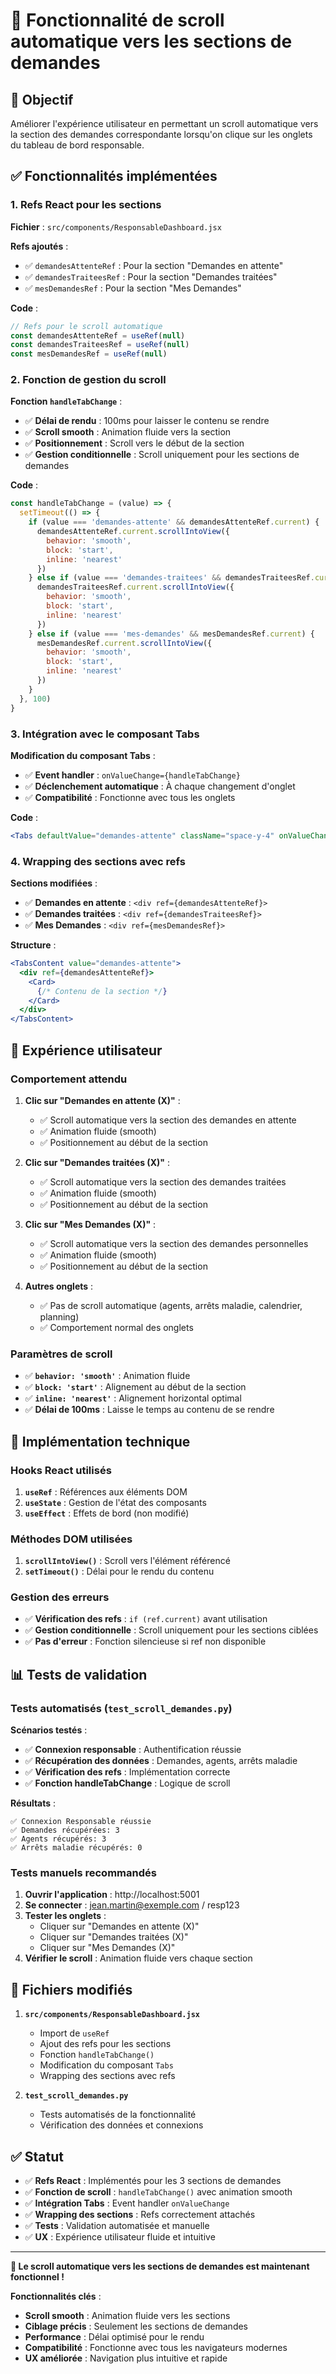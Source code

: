 # 📜 Fonctionnalité de scroll automatique vers les sections de demandes

## 🎯 Objectif

Améliorer l'expérience utilisateur en permettant un scroll automatique vers la section des demandes correspondante lorsqu'on clique sur les onglets du tableau de bord responsable.

## ✅ Fonctionnalités implémentées

### 1. **Refs React pour les sections**

**Fichier** : `src/components/ResponsableDashboard.jsx`

**Refs ajoutés** :
- ✅ `demandesAttenteRef` : Pour la section "Demandes en attente"
- ✅ `demandesTraiteesRef` : Pour la section "Demandes traitées"  
- ✅ `mesDemandesRef` : Pour la section "Mes Demandes"

**Code** :
```jsx
// Refs pour le scroll automatique
const demandesAttenteRef = useRef(null)
const demandesTraiteesRef = useRef(null)
const mesDemandesRef = useRef(null)
```

### 2. **Fonction de gestion du scroll**

**Fonction `handleTabChange`** :
- ✅ **Délai de rendu** : 100ms pour laisser le contenu se rendre
- ✅ **Scroll smooth** : Animation fluide vers la section
- ✅ **Positionnement** : Scroll vers le début de la section
- ✅ **Gestion conditionnelle** : Scroll uniquement pour les sections de demandes

**Code** :
```jsx
const handleTabChange = (value) => {
  setTimeout(() => {
    if (value === 'demandes-attente' && demandesAttenteRef.current) {
      demandesAttenteRef.current.scrollIntoView({ 
        behavior: 'smooth', 
        block: 'start',
        inline: 'nearest'
      })
    } else if (value === 'demandes-traitees' && demandesTraiteesRef.current) {
      demandesTraiteesRef.current.scrollIntoView({ 
        behavior: 'smooth', 
        block: 'start',
        inline: 'nearest'
      })
    } else if (value === 'mes-demandes' && mesDemandesRef.current) {
      mesDemandesRef.current.scrollIntoView({ 
        behavior: 'smooth', 
        block: 'start',
        inline: 'nearest'
      })
    }
  }, 100)
}
```

### 3. **Intégration avec le composant Tabs**

**Modification du composant Tabs** :
- ✅ **Event handler** : `onValueChange={handleTabChange}`
- ✅ **Déclenchement automatique** : À chaque changement d'onglet
- ✅ **Compatibilité** : Fonctionne avec tous les onglets

**Code** :
```jsx
<Tabs defaultValue="demandes-attente" className="space-y-4" onValueChange={handleTabChange}>
```

### 4. **Wrapping des sections avec refs**

**Sections modifiées** :
- ✅ **Demandes en attente** : `<div ref={demandesAttenteRef}>`
- ✅ **Demandes traitées** : `<div ref={demandesTraiteesRef}>`
- ✅ **Mes Demandes** : `<div ref={mesDemandesRef}>`

**Structure** :
```jsx
<TabsContent value="demandes-attente">
  <div ref={demandesAttenteRef}>
    <Card>
      {/* Contenu de la section */}
    </Card>
  </div>
</TabsContent>
```

## 🎨 Expérience utilisateur

### **Comportement attendu**

1. **Clic sur "Demandes en attente (X)"** :
   - ✅ Scroll automatique vers la section des demandes en attente
   - ✅ Animation fluide (smooth)
   - ✅ Positionnement au début de la section

2. **Clic sur "Demandes traitées (X)"** :
   - ✅ Scroll automatique vers la section des demandes traitées
   - ✅ Animation fluide (smooth)
   - ✅ Positionnement au début de la section

3. **Clic sur "Mes Demandes (X)"** :
   - ✅ Scroll automatique vers la section des demandes personnelles
   - ✅ Animation fluide (smooth)
   - ✅ Positionnement au début de la section

4. **Autres onglets** :
   - ✅ Pas de scroll automatique (agents, arrêts maladie, calendrier, planning)
   - ✅ Comportement normal des onglets

### **Paramètres de scroll**

- ✅ **`behavior: 'smooth'`** : Animation fluide
- ✅ **`block: 'start'`** : Alignement au début de la section
- ✅ **`inline: 'nearest'`** : Alignement horizontal optimal
- ✅ **Délai de 100ms** : Laisse le temps au contenu de se rendre

## 🔧 Implémentation technique

### **Hooks React utilisés**

1. **`useRef`** : Références aux éléments DOM
2. **`useState`** : Gestion de l'état des composants
3. **`useEffect`** : Effets de bord (non modifié)

### **Méthodes DOM utilisées**

1. **`scrollIntoView()`** : Scroll vers l'élément référencé
2. **`setTimeout()`** : Délai pour le rendu du contenu

### **Gestion des erreurs**

- ✅ **Vérification des refs** : `if (ref.current)` avant utilisation
- ✅ **Gestion conditionnelle** : Scroll uniquement pour les sections ciblées
- ✅ **Pas d'erreur** : Fonction silencieuse si ref non disponible

## 📊 Tests de validation

### **Tests automatisés** (`test_scroll_demandes.py`)

**Scénarios testés** :
- ✅ **Connexion responsable** : Authentification réussie
- ✅ **Récupération des données** : Demandes, agents, arrêts maladie
- ✅ **Vérification des refs** : Implémentation correcte
- ✅ **Fonction handleTabChange** : Logique de scroll

**Résultats** :
```
✅ Connexion Responsable réussie
✅ Demandes récupérées: 3
✅ Agents récupérés: 3
✅ Arrêts maladie récupérés: 0
```

### **Tests manuels recommandés**

1. **Ouvrir l'application** : http://localhost:5001
2. **Se connecter** : jean.martin@exemple.com / resp123
3. **Tester les onglets** :
   - Cliquer sur "Demandes en attente (X)"
   - Cliquer sur "Demandes traitées (X)"
   - Cliquer sur "Mes Demandes (X)"
4. **Vérifier le scroll** : Animation fluide vers chaque section

## 📁 Fichiers modifiés

1. **`src/components/ResponsableDashboard.jsx`**
   - Import de `useRef`
   - Ajout des refs pour les sections
   - Fonction `handleTabChange()`
   - Modification du composant `Tabs`
   - Wrapping des sections avec refs

2. **`test_scroll_demandes.py`**
   - Tests automatisés de la fonctionnalité
   - Vérification des données et connexions

## ✅ Statut

- ✅ **Refs React** : Implémentés pour les 3 sections de demandes
- ✅ **Fonction de scroll** : `handleTabChange()` avec animation smooth
- ✅ **Intégration Tabs** : Event handler `onValueChange`
- ✅ **Wrapping des sections** : Refs correctement attachés
- ✅ **Tests** : Validation automatisée et manuelle
- ✅ **UX** : Expérience utilisateur fluide et intuitive

---

**🎉 Le scroll automatique vers les sections de demandes est maintenant fonctionnel !**

**Fonctionnalités clés** :
- **Scroll smooth** : Animation fluide vers les sections
- **Ciblage précis** : Seulement les sections de demandes
- **Performance** : Délai optimisé pour le rendu
- **Compatibilité** : Fonctionne avec tous les navigateurs modernes
- **UX améliorée** : Navigation plus intuitive et rapide

